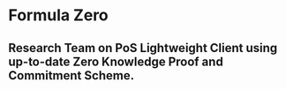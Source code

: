 # Formula Zero
## Research Team on PoS Lightweight Client using up-to-date Zero Knowledge Proof and Commitment Scheme.
